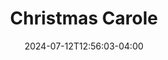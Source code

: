 ---
title: Christmas Carole
Theatre: Alhambra Theatre & Dining
Venue: Alhambra Theatre
Season: 2021
date: 2024-07-12T12:56:03-04:00
opening_date: 2021-11-19
closing_date: 2021-12-24
showtimes:
  - 2021-11-19 19:50:00
  - 2021-11-20 13:50:00
  - 2021-11-20 19:50:00
  - 2021-11-21 13:50:00
  - 2021-11-21 19:50:00
  - 2021-11-23 19:50:00
  - 2021-11-24 19:50:00
  - 2021-11-26 13:50:00
  - 2021-11-26 19:50:00
  - 2021-11-27 13:50:00
  - 2021-11-27 19:50:00
  - 2021-11-28 13:50:00
  - 2021-11-28 19:50:00
  - 2021-11-30 19:50:00
  - 2021-12-01 13:50:00
  - 2021-12-01 19:50:00
  - 2021-12-02 11:15:00
  - 2021-12-02 19:50:00
  - 2021-12-03 19:50:00
  - 2021-12-04 13:50:00
  - 2021-12-04 19:50:00
  - 2021-12-05 13:50:00
  - 2021-12-05 19:50:00
  - 2021-12-07 19:50:00
  - 2021-12-08 13:50:00
  - 2021-12-08 19:50:00
  - 2021-12-09 11:15:00
  - 2021-12-09 19:50:00
  - 2021-12-10 19:50:00
  - 2021-12-11 13:50:00
  - 2021-12-11 19:50:00
  - 2021-12-12 13:50:00
  - 2021-12-12 19:50:00
  - 2021-12-14 19:50:00
  - 2021-12-15 13:50:00
  - 2021-12-15 19:50:00
  - 2021-12-16 19:50:00
  - 2021-12-17 19:50:00
  - 2021-12-18 13:50:00
  - 2021-12-18 19:50:00
  - 2021-12-19 13:50:00
  - 2021-12-19 19:50:00
  - 2021-12-21 19:50:00
  - 2021-12-22 13:50:00
  - 2021-12-22 19:50:00
  - 2021-12-23 19:50:00
  - 2021-12-24 13:15:00
  - 2021-12-24 19:50:00
featured_image: 
featured_image_alt: 
featured_image_caption: 
featured_image_attr: 
featured_image_attr_link: 
playbill:
Website: 
Tickets: 
cast:
  - Scrooge: Tod Booth
  - Nephew Fred: Justin Murphy
  - Marley and Ghosts: Adam Fields
  - Bob Cratchit: Rodney Holmes
  - Dorothy Cratchit: Jennifer Medure
  - Tiny Tim: Delia Doyle
  - Sarah Cratchit: Tatum Matthews
  - Fezziwig: Alec Hadden
  - Mrs. Fezziwig: Sheila Murphy
  - Belle: Carlie Maze
  - Lizzie: Olivia Elyse Bleak
  - Charity Man/Dick Elkins: Mitchel Burns
  - Charity Man 2: Chris Robertson
  - Annie: Morgan Perry
understudies:
  - Male Roles: 
    - Chris Robertson
    - Alec Hadden
  - Female Roles: Morgan Perry
  - Children's Roles: Everly Doyle
crew:
  - Producer: Tod Booth
  - Director: Shain Stroff
  - Choreographer: Shain Stroff
  - Stage Manager: Paige Wilsey
  - Musical Director: Cathy Murphy Giddens
  - Costume Designers: 
    - Camala Pitts
    - Dorinda Quiles
  - Set Designers: 
    - David Dionne
    - Ian Black
  - Technical Director: David Dionne
  - Lighting Designer: Bowen Moss
  - Sound & Projection Designer: Eric Sullivan
  - Sound Engineer: Andrew Phoenix
  - Properties: Patti Eyler
  - Deck Crew: 
    - Layla Thurman
    - Kolby James
  - Wardrobe Crew:
    - Shanise Desisso
    - Sydney Bridgeman
    - Isabelle Bleak
orchestra:
---